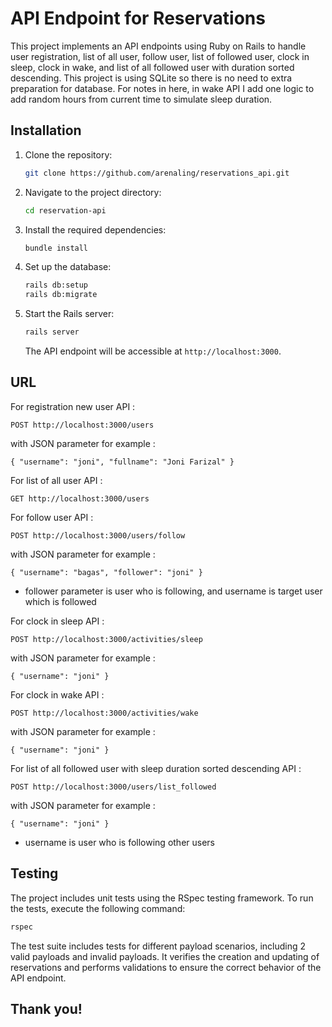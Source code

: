 # API Endpoint for Reservations

This project implements an API endpoints using Ruby on Rails to handle user registration, list of all user, follow user, list of followed user, clock in sleep, clock in wake, and list of all followed user with duration sorted descending. This project is using SQLite so there is no need to extra preparation for database.
For notes in here, in wake API I add one logic to add random hours from current time to simulate sleep duration.

## Installation

1. Clone the repository:

   ```bash
   git clone https://github.com/arenaling/reservations_api.git
   ```

2. Navigate to the project directory:

   ```bash
   cd reservation-api
   ```

3. Install the required dependencies:

   ```bash
   bundle install
   ```

4. Set up the database:

   ```bash
   rails db:setup
   rails db:migrate
   ```

5. Start the Rails server:

   ```bash
   rails server
   ```

   The API endpoint will be accessible at `http://localhost:3000`.

## URL

For registration new user API :
```
POST http://localhost:3000/users
```
with JSON parameter for example :
```
{ "username": "joni", "fullname": "Joni Farizal" }
```

For list of all user API :
```
GET http://localhost:3000/users
```

For follow user API :
```
POST http://localhost:3000/users/follow
```
with JSON parameter for example :
```
{ "username": "bagas", "follower": "joni" }
```
* follower parameter is user who is following, and username is target user which is followed

For clock in sleep API :
```
POST http://localhost:3000/activities/sleep
```
with JSON parameter for example :
```
{ "username": "joni" }
```

For clock in wake API :
```
POST http://localhost:3000/activities/wake
```
with JSON parameter for example :
```
{ "username": "joni" }
```

For list of all followed user with sleep duration sorted descending API :
```
POST http://localhost:3000/users/list_followed
```
with JSON parameter for example :
```
{ "username": "joni" }
```
* username is user who is following other users

## Testing

The project includes unit tests using the RSpec testing framework. To run the tests, execute the following command:

```bash
rspec
```

The test suite includes tests for different payload scenarios, including 2 valid payloads and invalid payloads. It verifies the creation and updating of reservations and performs validations to ensure the correct behavior of the API endpoint.

## Thank you!
